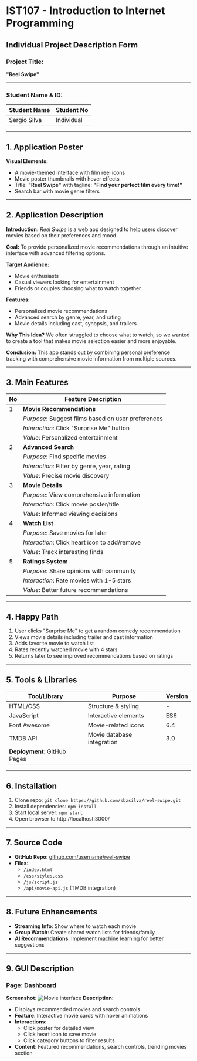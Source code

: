 # IST107 - Introduction to Internet Programming
## Individual Project Description Form

### Project Title:
**"Reel Swipe"**

---
### Student Name & ID:
| Student Name          | Student No  |
|-----------------------|-------------|
| Sergio Silva          | Individual  |

---

## 1. Application Poster
**Visual Elements:**
- A movie-themed interface with film reel icons
- Movie poster thumbnails with hover effects
- Title: **"Reel Swipe"** with tagline: **"Find your perfect film every time!"**
- Search bar with movie genre filters

---

## 2. Application Description
**Introduction:**
*Reel Swipe* is a web app designed to help users discover movies based on their preferences and mood.

**Goal:**
To provide personalized movie recommendations through an intuitive interface with advanced filtering options.

**Target Audience:**
- Movie enthusiasts
- Casual viewers looking for entertainment
- Friends or couples choosing what to watch together

**Features:**
- Personalized movie recommendations
- Advanced search by genre, year, and rating
- Movie details including cast, synopsis, and trailers

**Why This Idea?**
We often struggled to choose what to watch, so we wanted to create a tool that makes movie selection easier and more enjoyable.

**Conclusion:**
This app stands out by combining personal preference tracking with comprehensive movie information from multiple sources.

---

## 3. Main Features
| No | Feature Description          |
|----|-------------------------------|
| 1  | **Movie Recommendations**     | - Future Feature
|    | *Purpose*: Suggest films based on user preferences |
|    | *Interaction*: Click "Surprise Me" button | 
|    | *Value*: Personalized entertainment |
| 2  | **Advanced Search**           | - Future Feature
|    | *Purpose*: Find specific movies |
|    | *Interaction*: Filter by genre, year, rating |
|    | *Value*: Precise movie discovery |
| 3  | **Movie Details**             |
|    | *Purpose*: View comprehensive information |
|    | *Interaction*: Click movie poster/title |
|    | *Value*: Informed viewing decisions |
| 4  | **Watch List**                |
|    | *Purpose*: Save movies for later |
|    | *Interaction*: Click heart icon to add/remove |
|    | *Value*: Track interesting finds |
| 5  | **Ratings System**            | - Future Feature
|    | *Purpose*: Share opinions with community |
|    | *Interaction*: Rate movies with 1-5 stars |
|    | *Value*: Better future recommendations |

---

## 4. Happy Path
1. User clicks "Surprise Me" to get a random comedy recommendation
2. Views movie details including trailer and cast information
3. Adds favorite movie to watch list
4. Rates recently watched movie with 4 stars
5. Returns later to see improved recommendations based on ratings

---

## 5. Tools & Libraries
| Tool/Library  | Purpose                          | Version  |
|---------------|----------------------------------|----------|
| HTML/CSS      | Structure & styling              | -        |
| JavaScript    | Interactive elements             | ES6      |
| Font Awesome  | Movie-related icons              | 6.4      |
| TMDB API      | Movie database integration       | 3.0      |
| **Deployment**: GitHub Pages                   |

---

## 6. Installation
1. Clone repo: `git clone https://github.com/sbzsilva/reel-swipe.git`
2. Install dependencies: `npm install`
3. Start local server: `npm start`
4. Open browser to http://localhost:3000/

---

## 7. Source Code
- **GitHub Repo**: [github.com/username/reel-swipe](https://github.com/username/reel-swipe)
- **Files**: 
  - `/index.html`
  - `/css/styles.css`
  - `/js/script.js`
  - `/api/movie-api.js` (TMDB integration)

---

## 8. Future Enhancements
- **Streaming Info**: Show where to watch each movie
- **Group Watch**: Create shared watch lists for friends/family
- **AI Recommendations**: Implement machine learning for better suggestions

---

## 9. GUI Description
### Page: Dashboard
**Screenshot**: ![Movie interface](mockup-movie.png)
**Description**:
- Displays recommended movies and search controls
- **Feature**: Interactive movie cards with hover animations
- **Interactions**: 
  - Click poster for detailed view
  - Click heart icon to save movie
  - Click category buttons to filter results
- **Content**: Featured recommendations, search controls, trending movies section